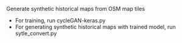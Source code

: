 Generate synthetic historical maps from OSM map tiles

- For training, run cycleGAN-keras.py
- For generating synthetic historical maps with trained model, run sytle_convert.py
